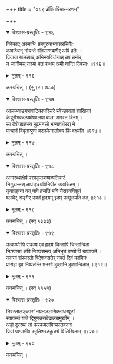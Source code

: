 +++
title = "०८९ प्रोषितप्रियास्मरणम्"

+++



<details open><summary>विश्वास-प्रस्तुतिः - ९१६</summary>

विवेकाद् अस्माभिः प्रमपुरुषाभ्यासरसिकैः  
कथञ्चिन् नीयन्ते रतिरमणबाणैर् अपि हतैः ।  
प्रियाया बालत्वाद् अभिनववियोगात् तव तनोर्  
न जानीमस् तस्या बत कथम् अमी यान्ति दिवसाः ॥९१६॥
</details>

<details><summary>मूलम् - ९१६</summary>

विवेकाद् अस्माभिः प्रमपुरुषाभ्यासरसिकैः  
कथञ्चिन् नीयन्ते रतिरमणबाणैर् अपि हतैः ।  
प्रियाया बालत्वाद् अभिनववियोगात् तव तनोर्  
न जानीमस् तस्या बत कथम् अमी यान्ति दिवसाः ॥९१६॥
</details>


कस्यचित् । (सु।र। ७८०)  



<details open><summary>विश्वास-प्रस्तुतिः - ९१७</summary>

आलम्ब्याङ्गणवाटिकापरिसरे स्वेच्छानतां शाखिकां  
केयूरीभवदल्पशेषवलया बाला समस्तं दिनम् ।  
सा दैवोपहृतस्य मूढमनसो भग्नावधेरद्य मे  
पन्थानं विवृताश्रुणा वदनकेनालोक्य किं वक्ष्यति ॥९१७॥
</details>

<details><summary>मूलम् - ९१७</summary>

आलम्ब्याङ्गणवाटिकापरिसरे स्वेच्छानतां शाखिकां  
केयूरीभवदल्पशेषवलया बाला समस्तं दिनम् ।  
सा दैवोपहृतस्य मूढमनसो भग्नावधेरद्य मे  
पन्थानं विवृताश्रुणा वदनकेनालोक्य किं वक्ष्यति ॥९१७॥
</details>


कस्यचित् ।  



<details open><summary>विश्वास-प्रस्तुतिः - ९१८</summary>

अनारब्धाक्षेपं परमकृतबाष्पव्यतिकरं   
निगूढान्तस् तापं हृदयविनिपीतं व्यवसितम् ।  
कृशाङ्ग्या यत् पापे व्रजति मयि नैराश्यपिशुनं   
श्लथैर् अङ्गैर् उक्तं हृदयम् इदम् उन्मूलयति तत् ॥९१८॥
</details>

<details><summary>मूलम् - ९१८</summary>

अनारब्धाक्षेपं परमकृतबाष्पव्यतिकरं   
निगूढान्तस् तापं हृदयविनिपीतं व्यवसितम् ।  
कृशाङ्ग्या यत् पापे व्रजति मयि नैराश्यपिशुनं   
श्लथैर् अङ्गैर् उक्तं हृदयम् इदम् उन्मूलयति तत् ॥९१८॥
</details>


कस्यचित् । (स्व् १३३३)  



<details open><summary>विश्वास-प्रस्तुतिः - ९१९</summary>

उत्कम्पो’पि सकम्प एव हृदये चिन्तापि चिन्तान्विता   
निःश्वासा अपि निःश्वसन्त्य् अनिभृतं बाष्पो’पि बाष्पायते ।  
कान्तां संस्मरतो विदेशवसतेर् नक्तं दिवं कामिनः   
प्रारोहा इव निष्पतन्ति मनसो दुःखानि दुःखान्वितात् ॥९१९॥
</details>

<details><summary>मूलम् - ९१९</summary>

उत्कम्पो’पि सकम्प एव हृदये चिन्तापि चिन्तान्विता   
निःश्वासा अपि निःश्वसन्त्य् अनिभृतं बाष्पो’पि बाष्पायते ।  
कान्तां संस्मरतो विदेशवसतेर् नक्तं दिवं कामिनः   
प्रारोहा इव निष्पतन्ति मनसो दुःखानि दुःखान्वितात् ॥९१९॥
</details>


कस्यचित् । (स्व् ११५२)  



<details open><summary>विश्वास-प्रस्तुतिः - ९२०</summary>

निरस्तालङ्कारां नयनजलसिक्ताधरपूटां   
रवावस्तं याते द्विगुणतरखेदालसमुखीम् ।  
अहो दूरस्थां तां करकमलविन्यस्तवदनां  
प्रियां पश्यामीव स्मृतिशरटकुड्ये विलिखिताम् ॥९२०॥
</details>

<details><summary>मूलम् - ९२०</summary>

निरस्तालङ्कारां नयनजलसिक्ताधरपूटां   
रवावस्तं याते द्विगुणतरखेदालसमुखीम् ।  
अहो दूरस्थां तां करकमलविन्यस्तवदनां  
प्रियां पश्यामीव स्मृतिशरटकुड्ये विलिखिताम् ॥९२०॥
</details>


कस्यचित् ।  

